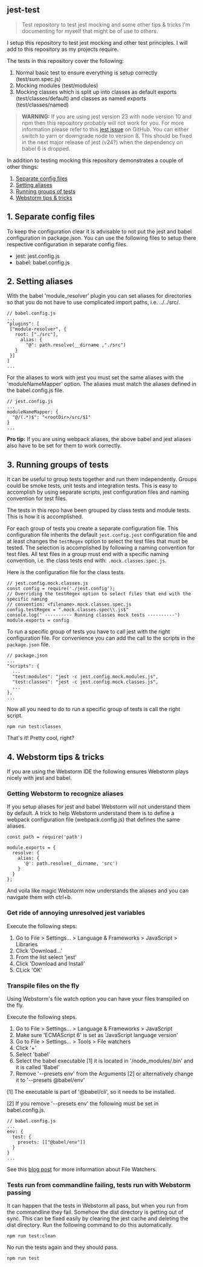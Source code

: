 
## jest-test
> Test repository to test jest mocking and some other tips & tricks I'm documenting for myself that might be of use to others.

I setup this repository to test jest mocking and other test principles. I will add to this repository as my projects require.

The tests in this repository cover the following:
1) Normal basic test to ensure everything is setup correctly (test/sum.spec.js)
2) Mocking modules (test/modules)
3) Mocking classes which is split up into classes as default exports (test/classes/default) and classes as named exports (test/classes/named)

> **WARNING:** If you are using jest version 23 with node version 10 and npm then this repository probably will not work for you. For more information please refer to this [jest issue](https://github.com/facebook/jest/issues/7395) on GitHub. You can either switch to yarn or downgrade node to version 8. This should be fixed in the next major release of jest (v24?) when the dependency on babel 6 is dropped.

In addition to testing mocking this repository demonstrates a couple of other things:
1) [Separate config files](#1-Separate-config-files)
2) [Setting aliases](#2-Setting-aliases)
3) [Running groups of tests](#3-Running-groups-of-tests)
4) [Webstorm tips & tricks](#4-Webstorm-tips--tricks)

## 1. Separate config files

To keep the configuration clear it is advisable to not put the jest and babel configuration in package.json. You can use the following files to setup there respective configuration in separate config files.

- jest: jest.config.js
- babel: babel.config.js 

## 2. Setting aliases

With the babel 'module_resolver' plugin you can set aliases for directories so that you do not have to use complicated import paths, i.e. ../../src/<module-name>.

    // babel.config.js
    ...
    "plugins": [
     ["module-resolver", {
       root: ["./src"],
         alias: { 
           "@": path.resolve(__dirname ,"./src")
       }
     }]
    ]
    ... 

For the aliases to work with jest you must set the same aliases with the 'moduleNameMapper' option. The aliases must match the aliases defined in the babel.config.js file.

    // jest.config.js
    ...
    moduleNameMapper: {
      "@/(.*)$": "<rootDir>/src/$1"
    }
    ...

**Pro tip:** If you are using webpack aliases, the above babel and jest aliases also have to be set for them to work correctly.

## 3. Running groups of tests

It can be useful to group tests together and run them independently. Groups could be smoke tests, unit tests and integration tests. This is easy to accomplish by using separate scripts, jest configuration files and naming convention for test files.

The tests in this repo have been grouped by class tests and module tests. This is how it is accomplished.

For each group of tests you create a separate configuration file. This configuration file inherits the default `jest.config.jest` configuration file and at least changes the `testRegex` option to select the test files that must be tested. The selection is accomplished by following a naming convention for test files. All test files in a group must end with a specific naming convention, i.e. the class tests end with: `.mock.classes.spec.js`.

Here is the configuration file for the class tests.

    // jest.config.mock.classes.js
    const config = require('./jest.config');
    // Overriding the testRegex option to select files that end with the specific naming
    // convention: <filename>.mock.classes.spec.js
    config.testRegex = ".mock.classes.spec\\.js$"
    console.log(' ---------- Running classes mock tests ----------')
    module.exports = config

To run a specific group of tests you have to call jest with the right configuration file. For convenience you can add the call to the scripts in the `package.json` file.

    // package.json
    ...
    "scripts": {
      ...
      "test:modules": "jest -c jest.config.mock.modules.js",
      "test:classes": "jest -c jest.config.mock.classes.js",
      ...
    },
    ...

Now all you need to do to run a specific group of tests is call the right script.

    npm run test:classes

That's it! Pretty cool, right?

## 4. Webstorm tips & tricks

If you are using the Webstorm IDE the following ensures Webstorm plays nicely with jest and babel.

### Getting Webstorm to recognize aliases

If you setup aliases for jest and babel Webstorm will not understand them by default. A trick to help Webstorm understand them is to define a webpack configuration file (webpack.config.js) that defines the same aliases.

    const path = require('path')
    
    module.exports = {
      resolve: {
        alias: {
          '@': path.resolve(__dirname, 'src')
        }
      }
    };

And voila like magic Webstorm now understands the aliases and you can navigate them with ctrl+b. 

### Get ride of annoying unresolved jest variables

Execute the following steps:

1) Go to File > Settings... > Language & Frameworks > JavaScript > Libraries
2) Click 'Download...'
3) From the list select 'jest'
4) Click 'Download and Install'
5) CLick 'OK'

### Transpile files on the fly

Using Webstorm's file watch option you can have your files transpiled on the fly.

Execute the following steps.

1) Go to File > Settings... > Language & Frameworks > JavaScript
2) Make sure 'ECMAScript 6' is set as 'JavaScript language version'
3) Go to File > Settings... > Tools > File watchers
4) Click '+'
5) Select 'babel'
6) Select the babel executable [1] it is located in '<project-dir>/node_modules/.bin' and it is called 'Babel'
7) Remove '--presets env' from the Arguments [2] or alternatively change it to '--presets @babel/env'

[1] The executable is part of '@babel/cli', so it needs to be installed.

[2] If you remove '--presets env' the following must be set in babel.config.js.

    // babel.config.js
    ...
    env: {
      test: {
        presets: [["@babel/env"]]
      }
    }
    ...

See this [blog post](https://blog.jetbrains.com/webstorm/2015/05/ecmascript-6-in-webstorm-transpiling/) for more information about File Watchers.

### Tests run from commandline failing, tests run with Webstorm passing

It can happen that the tests in Webstorm all pass, but when you run from the commandline they fail. Somehow the dist directory is getting out of sync. This can be fixed easily by clearing the jest cache and deleting the dist directory. Run the following command to do this automatically.

    npm run test:clean

No run the tests again and they should pass.

    npm run test
